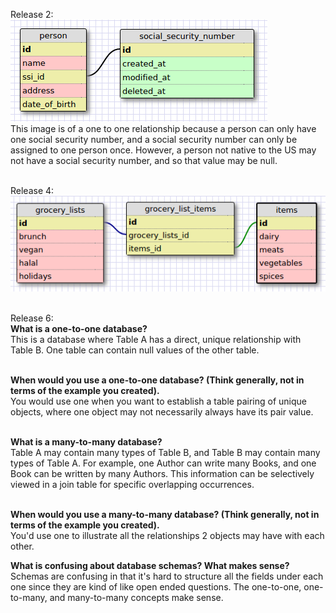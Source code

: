 Release 2:<br>
![Schema](imgs/one-to-one.png)<br>
This image is of a one to one relationship because a person can only have one social security number, and a social security number can only be assigned to one person once. However, a person not native to the US may not have a social security number, and so that value may be null.<br><br>


Release 4:<br>
![Schema](imgs/many-to-many.png)<br><br>


Release 6:<br>
<b>What is a one-to-one database?</b><br>
This is a database where Table A has a direct, unique relationship with Table B. One table can contain null values of the other table.<br><br>

<b>When would you use a one-to-one database? (Think generally, not in terms of the example you created).</b><br>
You would use one when you want to establish a table pairing of unique objects, where one object may not necessarily always have its pair value.<br><br>

<b>What is a many-to-many database?</b><br>
Table A may contain many types of Table B, and Table B may contain many types of Table A. For example, one Author can write many Books, and one Book can be written by many Authors. This information can be selectively viewed in a join table for specific overlapping occurrences.<br><br> 

<b>When would you use a many-to-many database? (Think generally, not in terms of the example you created).</b><br>
You'd use one to illustrate all the relationships 2 objects may have with each other.

<b>What is confusing about database schemas? What makes sense?</b><br>
Schemas are confusing in that it's hard to structure all the fields under each one since they are kind of like open ended questions. The one-to-one, one-to-many, and many-to-many concepts make sense.
